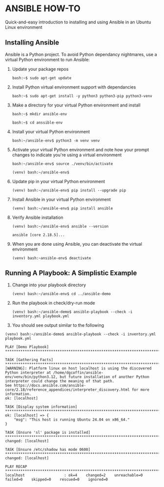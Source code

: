 # ANSIBLE HOW-TO
Quick-and-easy introduction to installing and using Ansible in an Ubuntu Linux environment

## Installing Ansible
Ansible is a Python project. To avoid Python dependancy nightmares, use a virtual Python environment to run Ansible:

1. Update your package repos
   
   `bash:~$ sudo apt-get update`

2. Install Python virtual environment support with dependancies
   
   `bash:~$ sudo apt-get install -y python3 python3-pip python3-venv`

3. Make a directory for your virtual Python environment and install
   
   `bash:~$ mkdir ansible-env`
   
   `bash:~$ cd anssible-env`

4. Install your virtual Python environment
   
   `bash:~/ansible-env$ python3 -m venv venv`

5. Activate your virtual Python environment and note how your prompt changes to indicate you're using a virtual environment
    
   `bash:~/ansible-env$ source ./venv/bin/activate`
   
   `(venv) bash:~/ansible-env$`

6. Update pip in your virtual Python environment
    
   `(venv) bash:~/ansible-env$ pip install --upgrade pip`

7. Install Ansible in your virtual Python environment
    
   `(venv) bash:~/ansible-env$ pip install ansible`

8. Verify Ansible installation
    
   `(venv) bash:~/ansible-env$ ansible --version`
   
   `ansible [core 2.18.5]...`
   
9. When you are done using Ansible, you can deactivate the virtual environment
   
   `(venv) bash:~ansible-env$ deactivate`

## Running A Playbook: A Simplistic Example

1. Change into your playbook directory
   
   `(venv) bash:~/ansible-env$ cd ../ansible-demo`

2. Run the playbook in check/dry-run mode
   
   `(venv) bash:~/ansible-demo$ ansible-playbook --check -i inventory.yml playbook.yml`

3. You should see output similar to the following
```
(venv) bash:~/ansible-demo$ ansible-playbook --check -i inventory.yml playbook.yml

PLAY [Demo Playbook] ***************************************************************************************************

TASK [Gathering Facts] *************************************************************************************************
[WARNING]: Platform linux on host localhost is using the discovered Python interpreter at /home/dgcoffin/ansible-
env/venv/bin/python3.12, but future installation of another Python interpreter could change the meaning of that path.
See https://docs.ansible.com/ansible-core/2.18/reference_appendices/interpreter_discovery.html for more information.
ok: [localhost]

TASK [Display system information] **************************************************************************************
ok: [localhost] => {
    "msg": "This host is running Ubuntu 24.04 on x86_64."
}

TASK [Ensure 'sl' package is installed] ********************************************************************************
changed: [localhost]

TASK [Ensure /etc/shadow has mode 0600] ********************************************************************************
changed: [localhost]

PLAY RECAP *************************************************************************************************************
localhost                  : ok=4    changed=2    unreachable=0    failed=0    skipped=0    rescued=0    ignored=0
```
